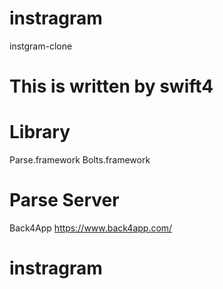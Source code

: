 # instragram
instgram-clone

# This is written by swift4

# Library
Parse.framework
Bolts.framework

# Parse Server
Back4App
https://www.back4app.com/
# instragram
